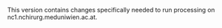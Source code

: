 This version contains changes specifically needed to run processing on nc1.nchirurg.meduniwien.ac.at.
